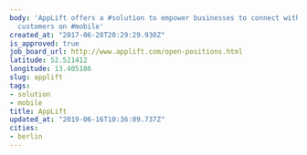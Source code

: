 ```yaml
---
body: 'AppLift offers a #solution to empower businesses to connect with and activate
  customers on #mobile'
created_at: "2017-06-28T20:29:29.930Z"
is_approved: true
job_board_url: http://www.applift.com/open-positions.html
latitude: 52.521412
longitude: 13.405186
slug: applift
tags:
- solution
- mobile
title: AppLift
updated_at: "2019-06-16T10:36:09.737Z"
cities:
- berlin
---
```

